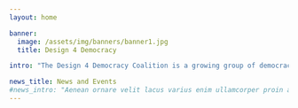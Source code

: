 ```yaml
---
layout: home

banner:
  image: /assets/img/banners/banner1.jpg
  title: Design 4 Democracy

intro: "The Design 4 Democracy Coalition is a growing group of democracy and human rights organizations around the world that is committed to ensuring that the technology industry embraces democracy as a core design principle. Coming from a diverse collection of regions, political ideologies and backgrounds, the Coalition is united in a shared commitment that technology platforms and products should help build a more just and democratic world. The public square is increasingly digital. More than ever, political views and identities are formed online. By developing a forum for coordination and support within the democracy community on technology issues, and by creating an institutional channel for communication between the democracy community and the tech industry, the Design 4 Democracy Coalition is working to strengthen democracy in the digital age. "

news_title: News and Events
#news_intro: "Aenean ornare velit lacus varius enim ullamcorper proin aliquam facilisis ante sed etiam magna interdum congue."
---
```

